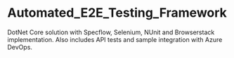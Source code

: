# Automated_E2E_Testing_Framework
DotNet Core solution with Specflow, Selenium, NUnit and Browserstack implementation. Also includes API tests and sample integration with Azure DevOps.
